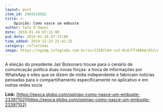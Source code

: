 ```yaml
---
layout: post
item_id: 2465518502
title: >-
    Opinião: Como nasce um embuste
author: Tatu D'Oquei
date: 2019-01-24 07:15:00
pub_date: 2019-01-24 07:15:00
time_added: 2019-12-23 21:41:25
category: refletimos
image: https://ogimg.infoglobo.com.br/in/23397104-ce3-8cd/FT1086A/652/AleEFlavio.png
---
```


A eleição do presidente Jair Bolsonaro trouxe para o cenário de comunicação política duas novas forças: a troca de informações por WhatsApp e sites que se dizem de mídia independente e fabricam notícias pensadas para o compartilhamento especificamente no aplicativo e em outras redes socia

**Link:** [https://epoca.globo.com/opiniao-como-nasce-um-embuste-23397102](https://epoca.globo.com/opiniao-como-nasce-um-embuste-23397102)

